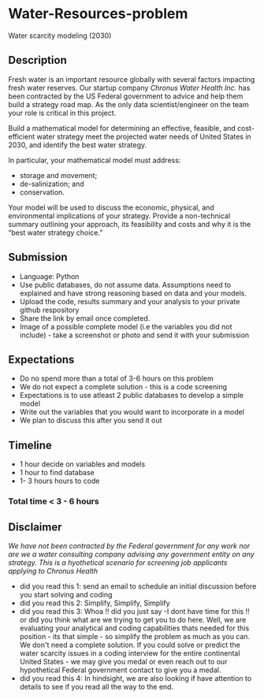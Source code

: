 # Water-Resources-problem
Water scarcity modeling (2030)

## Description
Fresh water is an important resource globally with several factors impacting fresh water reserves. Our startup company *Chronus Water Health Inc.* has been contracted by the US Federal government to advice and help them build a strategy road map. As the only data scientist/engineer on the team your role is critical in this project. 

Build a mathematical model for determining an effective, feasible, and cost-efficient water strategy meet the projected water needs of United States in 2030, and identify the best water strategy. 

In particular, your mathematical model must address:
* storage and movement; 
* de-salinization; and 
* conservation. 

Your model will be used to discuss the economic, physical, and environmental implications of your strategy. Provide a non-technical summary outlining your approach, its feasibility and costs and why it is the “best water strategy choice.”


## Submission
* Language: Python
* Use public databases, do not assume data. Assumptions need to explained and have strong reasoning based on data and your models.
* Upload the code, results summary and your analysis to your private github respository 
* Share the link by email once completed.
* Image of a possible complete model (i.e the variables you did not include) - take a screenshot or photo and send it with your submission

## Expectations
* Do no spend more than a total of 3-6 hours on this problem
* We do not expect a complete solution - this is a code screening
* Expectations is to use atleast 2 public databases to develop a simple model
* Write out the variables that you would want to incorporate in a model
* We plan to discuss this after you send it out

## Timeline
* 1 hour decide on variables and models
* 1 hour to find database
* 1- 3 hours hours to code
### Total time < 3 - 6 hours

## Disclaimer 
*We have not been contracted by the Federal government for any work nor are we a water consulting company advising any government entity on any strategy. This is a hyothetical scenario for screening job applicants applying to Chronus Health*

* did you read this 1: send an email to schedule an initial discussion before you start solving and coding
* did you read this 2: Simplify, Simplify, Simplify
* did you read this 3: Whoa !! did you just say -I dont have time for this !!  or did you think what are we trying to get you to do here. Well, we are evaluating your analytical and coding capabilities thats needed for this position - its that simple - so simplify the problem as much as you can. We don't need a complete solution.  If you could solve or predict the water scarcity issues in a coding interview for the entire continental United States - we may give you medal or even reach out to our hypothetical Federal government contact to give you a medal.
* did you read this 4: In hindsight, we are also looking if have attention to details to see if you read all the way to the end.


